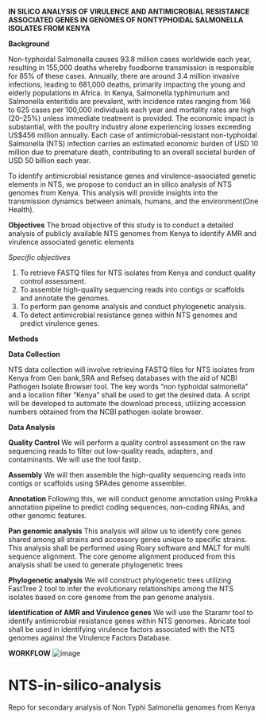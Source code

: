 **IN SILICO ANALYSIS OF VIRULENCE AND ANTIMICROBIAL RESISTANCE ASSOCIATED GENES IN GENOMES OF NONTYPHOIDAL SALMONELLA ISOLATES FROM KENYA**

**Background**

Non-typhoidal Salmonella causes 93.8 million cases worldwide each year, resulting in 155,000 deaths whereby foodborne transmission is responsible for 85% of these cases. Annually, there are around 3.4 million invasive infections, leading to 681,000 deaths, primarily impacting the young and elderly populations in Africa. In Kenya, Salmonella typhimurium and Salmonella enteritidis are prevalent, with incidence rates ranging from 166 to 625 cases per 100,000 individuals each year and mortality rates are high (20–25%) unless immediate treatment is provided. The economic impact is substantial, with the poultry industry alone experiencing losses exceeding US$456 million annually. Each case of antimicrobial-resistant non-typhoidal Salmonella (NTS) infection carries an estimated economic burden of USD 10 million due to premature death, contributing to an overall societal burden of USD 50 billion each year.

To identify antimicrobial resistance genes and virulence-associated genetic elements in NTS, we propose to conduct an in silico analysis of NTS genomes from Kenya. This analysis will provide insights into the transmission dynamics between animals, humans, and the environment(One Health).

**Objectives**
The broad objective of this study is to conduct a detailed analysis of publicly available NTS genomes from Kenya to identify AMR and virulence associated genetic elements

*Specific objectives*
1. To retrieve FASTQ files for NTS isolates from Kenya and conduct quality control assessment.
2. To assemble high-quality sequencing reads into contigs or scaffolds and annotate the genomes.
3. To perform pan genome analysis and conduct phylogenetic analysis.
4. To detect antimicrobial resistance genes within NTS genomes and predict virulence genes.

**Methods**

**Data Collection**

NTS data collection will involve retrieving FASTQ files for NTS isolates from Kenya from Gen bank,SRA and Refseq databases with the aid of NCBI Pathogen Isolate Browser tool. The key words “non typhoidal salmonella” and a location filter “Kenya” shall be used to get the desired data. A script will be developed to automate the download process, utilizing accession numbers obtained from the NCBI pathogen isolate browser.

**Data Analysis**

**Quality Control**
 We will perform a quality control assessment on the raw sequencing reads to filter out low-quality reads, adapters, and contaminants. We will use the tool fastp.

**Assembly**
 We will then assemble the high-quality sequencing reads into contigs or scaffolds using SPAdes genome assembler.

**Annotation**
 Following this, we will conduct genome annotation using Prokka annotation pipeline to predict coding sequences, non-coding RNAs, and other genomic features.

**Pan genomic analysis**
 This analysis will allow us to identify core genes shared among all strains and accessory genes unique to specific strains. This analysis shall be performed using Roary software and MALT for multi sequence alignment. The core genome alignment produced from this analysis shall be used to generate phylogenetic trees

**Phylogenetic analysis**
We will construct phylogenetic trees utilizing FastTree 2 tool to infer the evolutionary relationships among the NTS isolates based on core genome from the pan genome analysis.

**Identification of AMR and Virulence genes**
We will use the Staramr tool to identify antimicrobial resistance genes within NTS genomes. Abricate tool shall be used in identifying virulence factors associated with the NTS genomes against the Virulence Factors Database.

**WORKFLOW**
![image](https://github.com/GMlevel/NTS-in-silico-analysis/assets/120181260/8084f42a-efdb-4710-8061-5b71943a740b)

# NTS-in-silico-analysis
Repo for secondary analysis of Non Typhi Salmonella genomes from Kenya
